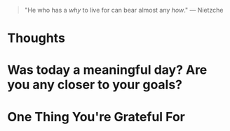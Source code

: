 
> \"He who has a *why* to live for can bear almost any *how*.\" — Nietzche

# Thoughts

# Was today a meaningful day? Are you any closer to your goals?

# One Thing You're Grateful For

